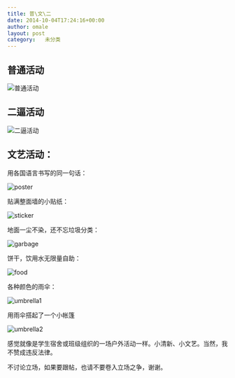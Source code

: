 ```yaml
---
title: 普\文\二
date: 2014-10-04T17:24:16+00:00
author: omale
layout: post
category:   未分类  
---
```


## 普通活动

 
![普通活动](/uploads/2014/10/wallstreet.jpg)
 

## 二逼活动

![二逼活动](/uploads/2014/10/shenzhen.jpg)


## 文艺活动：

用各国语言书写的同一句话：

![poster](/uploads/2014/10/poster.jpg)


贴满整面墙的小贴纸：

![sticker](/uploads/2014/10/sticker.jpg)
 

地面一尘不染，还不忘垃圾分类：

![garbage](/uploads/2014/10/garbage.jpg)


饼干，饮用水无限量自助：

![food](/uploads/2014/10/food.jpg)


各种颜色的雨伞：

![umbrella1](/uploads/2014/10/umbrella1.jpg)

用雨伞搭起了一个小帐篷

![umbrella2](/uploads/2014/10/umbrella2.jpg)
 
感觉就像是学生宿舍或班级组织的一场户外活动一样。小清新、小文艺。当然，我不赞成违反法律。

不讨论立场，如果要跟帖，也请不要卷入立场之争，谢谢。
